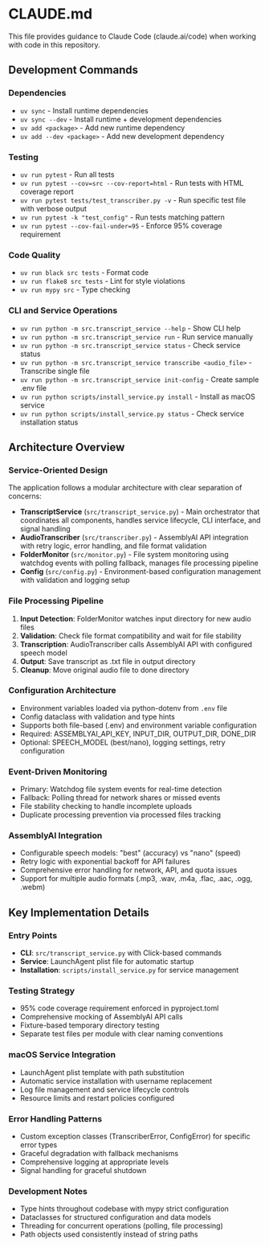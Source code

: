 # CLAUDE.md

This file provides guidance to Claude Code (claude.ai/code) when working with code in this repository.

## Development Commands

### Dependencies
- `uv sync` - Install runtime dependencies
- `uv sync --dev` - Install runtime + development dependencies
- `uv add <package>` - Add new runtime dependency
- `uv add --dev <package>` - Add new development dependency

### Testing
- `uv run pytest` - Run all tests
- `uv run pytest --cov=src --cov-report=html` - Run tests with HTML coverage report
- `uv run pytest tests/test_transcriber.py -v` - Run specific test file with verbose output
- `uv run pytest -k "test_config"` - Run tests matching pattern
- `uv run pytest --cov-fail-under=95` - Enforce 95% coverage requirement

### Code Quality
- `uv run black src tests` - Format code
- `uv run flake8 src tests` - Lint for style violations
- `uv run mypy src` - Type checking

### CLI and Service Operations
- `uv run python -m src.transcript_service --help` - Show CLI help
- `uv run python -m src.transcript_service run` - Run service manually
- `uv run python -m src.transcript_service status` - Check service status
- `uv run python -m src.transcript_service transcribe <audio_file>` - Transcribe single file
- `uv run python -m src.transcript_service init-config` - Create sample .env file
- `uv run python scripts/install_service.py install` - Install as macOS service
- `uv run python scripts/install_service.py status` - Check service installation status

## Architecture Overview

### Service-Oriented Design
The application follows a modular architecture with clear separation of concerns:

- **TranscriptService** (`src/transcript_service.py`) - Main orchestrator that coordinates all components, handles service lifecycle, CLI interface, and signal handling
- **AudioTranscriber** (`src/transcriber.py`) - AssemblyAI API integration with retry logic, error handling, and file format validation
- **FolderMonitor** (`src/monitor.py`) - File system monitoring using watchdog events with polling fallback, manages file processing pipeline
- **Config** (`src/config.py`) - Environment-based configuration management with validation and logging setup

### File Processing Pipeline
1. **Input Detection**: FolderMonitor watches input directory for new audio files
2. **Validation**: Check file format compatibility and wait for file stability
3. **Transcription**: AudioTranscriber calls AssemblyAI API with configured speech model
4. **Output**: Save transcript as .txt file in output directory
5. **Cleanup**: Move original audio file to done directory

### Configuration Architecture
- Environment variables loaded via python-dotenv from `.env` file
- Config dataclass with validation and type hints
- Supports both file-based (.env) and environment variable configuration
- Required: ASSEMBLYAI_API_KEY, INPUT_DIR, OUTPUT_DIR, DONE_DIR
- Optional: SPEECH_MODEL (best/nano), logging settings, retry configuration

### Event-Driven Monitoring
- Primary: Watchdog file system events for real-time detection
- Fallback: Polling thread for network shares or missed events
- File stability checking to handle incomplete uploads
- Duplicate processing prevention via processed files tracking

### AssemblyAI Integration
- Configurable speech models: "best" (accuracy) vs "nano" (speed)
- Retry logic with exponential backoff for API failures
- Comprehensive error handling for network, API, and quota issues
- Support for multiple audio formats (.mp3, .wav, .m4a, .flac, .aac, .ogg, .webm)

## Key Implementation Details

### Entry Points
- **CLI**: `src/transcript_service.py` with Click-based commands
- **Service**: LaunchAgent plist file for automatic startup
- **Installation**: `scripts/install_service.py` for service management

### Testing Strategy
- 95% code coverage requirement enforced in pyproject.toml
- Comprehensive mocking of AssemblyAI API calls
- Fixture-based temporary directory testing
- Separate test files per module with clear naming conventions

### macOS Service Integration
- LaunchAgent plist template with path substitution
- Automatic service installation with username replacement
- Log file management and service lifecycle controls
- Resource limits and restart policies configured

### Error Handling Patterns
- Custom exception classes (TranscriberError, ConfigError) for specific error types
- Graceful degradation with fallback mechanisms
- Comprehensive logging at appropriate levels
- Signal handling for graceful shutdown

### Development Notes
- Type hints throughout codebase with mypy strict configuration
- Dataclasses for structured configuration and data models
- Threading for concurrent operations (polling, file processing)
- Path objects used consistently instead of string paths